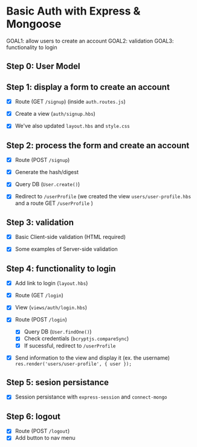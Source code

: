

# Basic Auth with Express & Mongoose


GOAL1: allow users to create an account
GOAL2: validation
GOAL3: functionality to login


## Step 0: User Model


## Step 1: display a form to create an account

- [x] Route (GET `/signup`) (inside `auth.routes.js`)
- [x] Create a view (`auth/signup.hbs`)
- [x] We've also updated `layout.hbs` and `style.css`


## Step 2: process the form and create an account

- [x] Route (POST `/signup`)
- [x] Generate the hash/digest
- [x] Query DB (`User.create()`)
- [x] Redirect to `/userProfile` (we created the view `users/user-profile.hbs` and a route GET `/userProfile` )


## Step 3: validation
- [x] Basic Client-side validation (HTML required)
- [x] Some examples of Server-side validation


## Step 4: functionality to login

- [x] Add link to login (`layout.hbs`)

- [x] Route (GET `/login`)
- [x] View (`views/auth/login.hbs`)


- [x] Route (POST `/login`)
  - [x] Query DB (`User.findOne()`)
  - [x] Check credentials (`bcryptjs.compareSync`)
  - [x] If sucessful, redirect to `/userProfile`

- [x] Send information to the view and display it (ex. the username)
  `res.render('users/user-profile', { user });`


## Step 5: sesion persistance

- [x] Session persistance with `express-session` and `connect-mongo`


## Step 6: logout
- [x] Route (POST `/logout`)
- [x] Add button to nav menu
